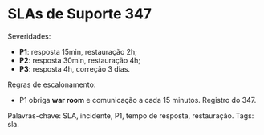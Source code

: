 # SLAs de Suporte 347

Severidades:
- **P1**: resposta 15min, restauração 2h;
- **P2**: resposta 30min, restauração 4h;
- **P3**: resposta 4h, correção 3 dias.

Regras de escalonamento:
- P1 obriga **war room** e comunicação a cada 15 minutos.
Registro do 347.

Palavras-chave: SLA, incidente, P1, tempo de resposta, restauração.
Tags: sla.
